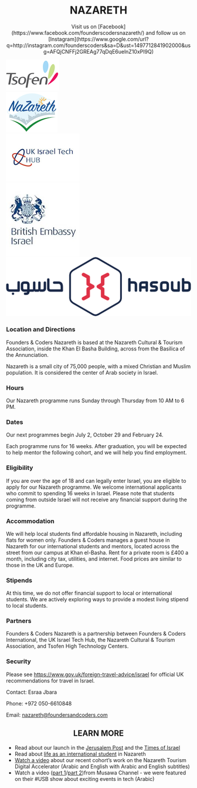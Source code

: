 <h1 align='center'>NAZARETH</h1>

<p align='center'>Visit us on [Facebook](https://www.facebook.com/founderscodersnazareth/) and follow us on [Instagram](https://www.google.com/url?q=http://instagram.com/founderscoders&sa=D&ust=1497712841902000&usg=AFQjCNFFj2GREAg77qDqE6uelnZ10xPI9Q)</p>

<div class="partners-section">
  <div class="partners-section-item">
    <a href="http://tsofen.org"
      alt="Tsofen">
      <img class="partners-section-image" alt="Tsofen logo" src="/assets/partners/tsofen-logo.png"/>
    </a>
  </div>
  <div class="partners-section-item">
    <a href="http://www.nazarethinfo.org/"
      alt="Cast">
      <img class="partners-section-image" alt="Cast logo" src="/assets/partners/nazareth.png"/>
    </a>
  </div>
  <div class="partners-section-item">
    <a href="http://www.ukisraelhub.com/"
      alt="DWYL - Do What You Love">
      <img class="partners-section-image" alt="UK Israel Tech HUB logo" src="/assets/partners/ukisraeltechhub.jpg"/>
    </a>
  </div>
  <div class="partners-section-item">
    <a href="https://www.gov.uk/government/world/organisations/british-embassy-tel-aviv"
      alt="Cast">
      <img class="partners-section-image" alt="Cast logo" src="/assets/partners/british_embassy_israel.jpg"/>
    </a>
  </div>
  <div class="partners-section-item">
    <a href="http://hasoub.org/"
      alt="Hasoub">
      <img class="partners-section-image" alt="Hasoub logo" src="/assets/partners/hasoub-logo-ar-en.png"/>
    </a>
  </div>
</div>

### Location and Directions

Founders & Coders Nazareth is based at the Nazareth Cultural & Tourism Association, inside the Khan El Basha Building, across from the Basilica of the Annunciation.

Nazareth is a small city of 75,000 people, with a mixed Christian and Muslim population. It is considered the center of Arab society in Israel.

### Hours

Our Nazareth programme runs Sunday through Thursday from 10 AM to 6 PM.

### Dates

Our next programmes begin July 2, October 29 and February 24.

Each programme runs for 16 weeks. After graduation, you will be expected to help mentor the following cohort, and we will help you find employment.

### Eligibility

If you are over the age of 18 and can legally enter Israel, you are eligible to apply for our Nazareth programme.
We welcome international applicants who commit to spending 16 weeks in Israel. Please note that students coming from outside Israel will not receive any financial support during the programme.

### Accommodation

We will help local students find affordable housing in Nazareth, including flats for women only.
Founders & Coders manages a guest house in Nazareth for our international students and mentors, located across the street from our campus at Khan el-Basha. Rent for a private room is £400 a month, including city tax, utilities, and internet. Food prices are similar to those in the UK and Europe.

### Stipends

At this time, we do not offer financial support to local or international students. We are actively exploring ways to provide a modest living stipend to local students.

### Partners

Founders & Coders Nazareth is a partnership between Founders & Coders International, the UK Israel Tech Hub, the Nazareth Cultural & Tourism Association, and Tsofen High Technology Centers.

### Security

Please see https://www.gov.uk/foreign-travel-advice/israel for official UK recommendations for travel in Israel.

Contact: Esraa Jbara

Phone: +972 050-6610848

Email: nazareth@foundersandcoders.com


<h2 align='center'>LEARN MORE</h2>

+ Read about our launch in the [Jerusalem Post](http://www.jpost.com/Israel-News/UK-funded-coding-boot-camp-to-launch-in-Nazareth-next-week-481537) and the [Times of Israel](http://www.timesofisrael.com/nazareth-tech-scene-to-get-programmers-boost/)
+ Read about [life as an international student](https://medium.com/founders-coders/founders-and-coders-nazareth-life-as-an-international-student-c2be76fb161d) in Nazareth
+ [Watch a video](https://www.facebook.com/butto/videos/10155329543299323/) about our recent cohort’s work on the Nazareth Tourism Digital Accelerator (Arabic and English with Arabic and English subtitles)
+ Watch a video ([part 1](https://goo.gl/5nvP58)/[part 2](https://tinyurl.com/m8rkvkf))from Musawa Channel - we were featured on their #USB show about exciting events in tech (Arabic)

